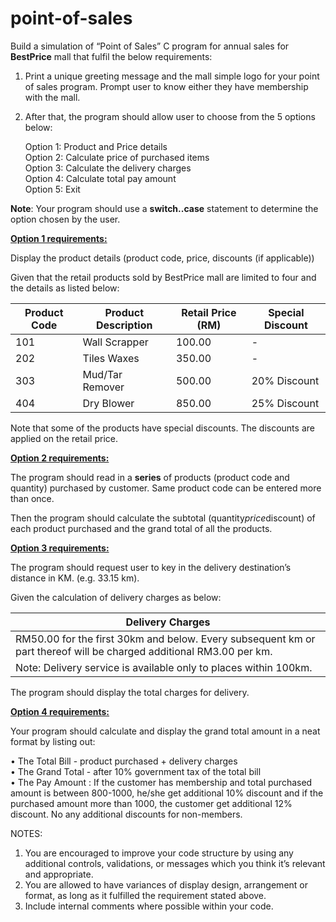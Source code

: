 # point-of-sales

Build a simulation of “Point of Sales” C program for annual sales for **BestPrice** mall that fulfil the below requirements:

1.	Print a unique greeting message and the mall simple logo for your point of sales program. Prompt user to know either they have membership with the mall.

2.	After that, the program should allow user to choose from the 5 options below:

    Option 1: Product and Price details  
    Option 2: Calculate price of purchased items  
    Option 3: Calculate the delivery charges  
    Option 4: Calculate total pay amount  
    Option 5: Exit

**Note**: Your program should use a **switch..case** statement to determine the option chosen by the user.

<u>**Option 1 requirements:**</u>

Display the product details (product code, price, discounts (if applicable)) 

Given that the retail products sold by BestPrice mall are limited to four and the details as listed below:

| **Product Code** | **Product Description** | **Retail Price (RM)** | **Special Discount** |
| ----------- | ----------- | ----------- | ----------- |
| 101 | Wall Scrapper | 100.00 | - |
| 202 | Tiles Waxes | 350.00 | - |
| 303 | Mud/Tar Remover | 500.00 | 20% Discount |
| 404 | Dry Blower | 850.00 | 25% Discount |

Note that some of the products have special discounts. The discounts are applied on the retail price. 

<u>**Option 2 requirements:**</u>

The program should read in a **series** of products (product code and quantity) purchased by customer.  Same product code can be entered more than once. 

Then the program should calculate the subtotal (quantity*price*discount) of each product purchased and the grand total of all the products.  

<u>**Option 3 requirements:**</u>

The program should request user to key in the delivery destination’s distance in KM.  (e.g. 33.15 km). 

Given the calculation of delivery charges as below:

| **Delivery Charges** |
| ----------- |
| RM50.00 for the first 30km and below. Every subsequent km or part thereof will be charged additional RM3.00 per km.  
Note: Delivery service is available only to places within 100km. |

The program should display the total charges for delivery. 

<u>**Option 4 requirements:**</u>

Your program should calculate and display the grand total amount in a neat format by listing out:

•	The Total Bill  - product purchased + delivery charges  
•	The Grand Total - after 10% government tax of the total bill  
•	The Pay Amount : If the customer has membership and total purchased amount is between 800-1000, he/she get additional 10% discount and if the purchased amount more than 1000, the customer get additional 12% discount. No any additional discounts for non-members.  

NOTES:
1.	You are encouraged to improve your code structure by using any additional controls, validations, or messages which you think it’s relevant and appropriate.
2.	You are allowed to have variances of display design, arrangement or format, as long as it fulfilled the requirement stated above.
3.	Include internal comments where possible within your code.
